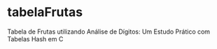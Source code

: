 # tabelaFrutas
Tabela de Frutas utilizando Análise de Dígitos: Um Estudo Prático com Tabelas Hash em C
